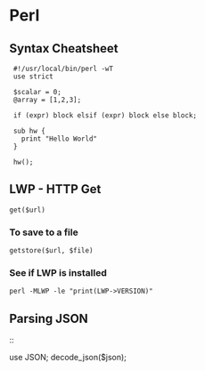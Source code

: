 # Perl
Syntax Cheatsheet
-----------------

	 #!/usr/local/bin/perl -wT
	 use strict
	 
	 $scalar = 0;
	 @array = [1,2,3];
	 
	 if (expr) block elsif (expr) block else block;
	 
	 sub hw {
	   print "Hello World"
	 }
	 
	 hw();


LWP - HTTP Get
--------------

`get($url)`

### To save to a file

`getstore($url, $file)`

### See if LWP is installed

`perl -MLWP -le "print(LWP->VERSION)"`

Parsing JSON
------------

::

  use JSON;
  decode_json($json);


